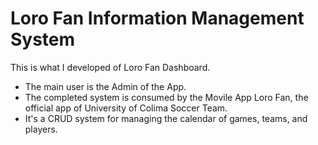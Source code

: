 # Loro Fan Information Management System

This is what I developed of Loro Fan Dashboard. 
- The main user is the Admin of the App.
- The completed system is consumed by the Movile App Loro Fan, the official app of University of Colima Soccer Team.
- It's a CRUD system for managing the calendar of games, teams, and players.